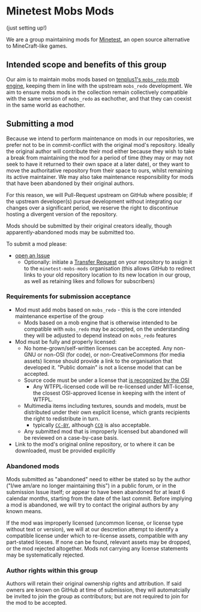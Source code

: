 # Minetest Mobs Mods

(just setting up!)

We are a group maintaining mods for [Minetest](https://minetest.net), an open source alternative to MineCraft-like games.

## Intended scope and benefits of this group

Our aim is to maintain mobs mods based on [tenplus1's `mobs_redo` mob engine](https://notabug.org/tenplus1/), keeping them in line with the upstream `mobs_redo` development. We aim to ensure mobs mods in the collection remain collectively compatible with the same version of `mobs_redo` as eachother, and that they can coexist in the same world as eachother.

## Submitting a mod

Because we intend to perform maintenance on mods in our repositories, we prefer not to be in commit-conflict with the original mod's repository. Ideally the original author will contribute their mod either because they wish to take a break from maintaining the mod for a period of time (they may or may not seek to have it returned to their own space at a later date), or they want to move the authoritative repository from their space to ours, whilst remaining its active maintainer. We may also take maintenance responsibility for mods that have been abandoned by their original authors.

For this reason, we will Pull-Request upstream on GitHub where possible; if the upstream developer(s) pursue development without integrating our changes over a significant period, we reserve the right to discontinue hosting a divergent version of the repository.

Mods should be submitted by their original creators ideally, though apparently-abandoned mods may be submitted too.

To submit a mod please:

* [open an Issue](https://github.com/minetest-mobs-mods/minetest-mobs-mods.github.io/issues)
  * Optionally: initiate a [Transfer Request](https://help.github.com/articles/transferring-a-repository/) on your repository to assign it to the `minetest-mobs-mods` organisation (this allows GitHub to redirect links to your old repository location to its new location in our group, as well as retaining likes and follows for subscribers)

### Requirements for submission acceptance

* Mod must add mobs based on `mobs_redo` - this is the core intended maintenance expertise of the group
   * Mods based on a mob engine that is otherwise intended to be compatible with `mobs_redo` may be accepted, on the understanding they will be adjusted to depend instead on `mobs_redo` features
* Mod must be fully and properly licensed:
    * No home-grown/self-written licenses can be accepted. Any non-GNU or non-OSI (for code), or non-CreativeCommons (for media assets) license should provide a link to the organisation that developed it. "Public domain" is not a license model that can be accepted.
    * Source code must be under a license that [is recognized by the OSI](https://opensource.org/osd)
        * Any WTFPL-licensed code will be re-licensed under MIT-license, the closest OSI-approved license in keeping with the intent of WTFPL.
    * Multimedia items including textures, sounds and models, must be distributed under their own explicit license, which grants recipients the right to redistribute in turn.
        * typically [`CC-BY`](https://creativecommons.org/licenses/by/4.0/), although [`CC0`](https://creativecommons.org/choose/zero/) is also acceptable.
    * Any submitted mod that is improperly licensed but abandoned will be reviewed on a case-by-case basis.
* Link to the mod's original online repository, or to where it can be downloaded, must be provided explicitly


### Abandoned mods

Mods submitted as "abandoned" need to either be stated so by the author ("I/we am/are no longer maintaining this") in a public forum, or in the submission Issue itself; or appear to have been abandoned for at least 6 calendar months, starting from the date of the last commit. Before implying a mod is abandoned, we will try to contact the original authors by any known means.

If the mod was improperly licensed (uncommon license, or license type without text or version), we will at our descretion attempt to identify a compatible license under which to re-license assets, compatible with any part-stated liceses. If none can be found, relevant assets may be dropped, or the mod rejected altogether. Mods not carrying any license statements may be systematically rejected.

### Author rights within this group

Authors will retain their original ownership rights and attribution. If said owners are known on GitHub at time of submission, they will automatcially be invited to join the group as contributors; but are not required to join for the mod to be accepted.

